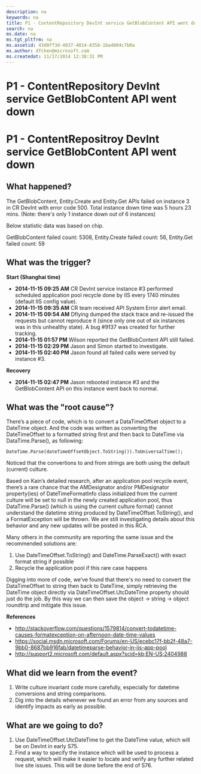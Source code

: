 ```yaml
---
description: na
keywords: na
title: P1 - ContentRepository DevInt service GetBlobContent API went down
search: na
ms.date: na
ms.tgt_pltfrm: na
ms.assetid: 43d0ff3d-4037-4014-8358-1ba4804c7b0a
ms.author: dfchen@microsoft.com
ms.createdat: 11/17/2014 12:38:31 PM
---
```

# P1 - ContentRepository DevInt service GetBlobContent API went down
P1 - ContentRepositroy DevInt service GetBlobContent API went down
==================================================================

What happened?
--------------

The GetBlobContent, Entity.Create and Entity.Get APIs failed on instance 3 in CR DevInt with error code 500. Total instance down time was 5 hours 23 mins. 
(Note: there's only 1 instance down out of 6 instances)

Below statistic data was based on chip.

GetBlobContent failed count: 5308,   Entity.Create failed count: 56,   Entity.Get failed count: 59  

What was the trigger?
---------------------

**Start (Shanghai time)**

  * **2014-11-15 09:25 AM** CR DevInt service instance #3 performed scheduled application pool recycle done by IIS every 1740 minutes (default IIS config value).
  * **2014-11-15 09:35 AM** CR team received API System Error alert email.
  * **2014-11-15 09:54 AM** Dflying dumped the stack trace and re-issued the requests but cannot reproduce it (since only one out of six instances was in this unhealthy state). A bug #9137 was created for further tracking.
  * **2014-11-15 01:57 PM** Wilson reported the GetBlobContent API still failed.
  * **2014-11-15 02:29 PM** Jason and Simon started to investigate.
  * **2014-11-15 02:40 PM** Jason found all failed calls were served by instance #3.

**Recovery**

  * **2014-11-15 02:47 PM** Jason rebooted instance #3 and the GetBlobContent API on this instance went back to normal.

What was the "root cause"?
--------------------------

There’s a piece of code, which is to convert a DataTimeOffset object to a DateTime object. And the code was written as converting the DateTimeOffset to a formatted string first and then back to DateTime via DataTime.Parse(), as following:

    DateTime.Parse(dateTimeOffsetObject.ToString()).ToUniversalTime();

Noticed that the convertions to and from strings are both using the default (current) culture.

Based on Kain’s detailed research, after an application pool recycle event, there’s a rare chance that the AMDesignator and/or PMDesignator property(ies) of DateTimeFormatInfo class initialized from the current culture will be set to null in the newly created application pool, thus  DataTime.Parse() (which is using the current culture format) cannot understand the datetime string produced by DateTimeOffset.ToString(), and a FormatException will be thrown. We are still investigating details about this behavior and any new updates will be posted in this RCA.

Many others in the community are reporting the same issue and the recommended solutions are:

 1. Use DateTimeOffset.ToString() and DateTime.ParseExact() with exact format string if possible
 2. Recycle the application pool if this rare case happens

Digging into more of code, we’ve found that there's no need to convert the DataTimeOffset to string then back to DateTime, simply retrieving the DateTime object directly via DateTimeOffset.UtcDateTime property should just do the job. By this way we can then save the object -> string -> object roundtrip and mitigate this issue.

**References**

  * http://stackoverflow.com/questions/1579814/convert-todatetime-causes-formatexception-on-afternoon-date-time-values
  * https://social.msdn.microsoft.com/Forums/en-US/ecebc17f-bb2f-48a7-9bb0-8687bb916fab/datetimeparse-behavior-in-iis-app-pool
  * http://support2.microsoft.com/default.aspx?scid=kb;EN-US;2404988

What did we learn from the event?
---------------------------------

 1. Write culture invariant code more carefully, especially for datetime conversions and string comparisons.
 2. Dig into the details whenever we found an error from any sources and identify impacts as early as possible.

What are we going to do?
------------------------

 1. Use DateTimeOffset.UtcDateTime to get the DateTime value, which will be on DevInt in early S75.
 2. Find a way to specify the instance which will be used to process a request, which will make it easier to locate and verify any further related live site issues. This will be done before the end of S76.